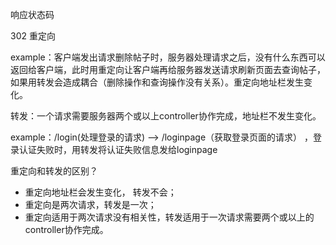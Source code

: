 响应状态码

302 重定向

example：客户端发出请求删除帖子时，服务器处理请求之后，没有什么东西可以返回给客户端，此时用重定向让客户端再给服务器发送请求刷新页面去查询帖子，如果用转发会造成耦合（删除操作和查询操作没有关系）。重定向地址栏发生变化。

转发：一个请求需要服务器两个或以上controller协作完成，地址栏不发生变化。

example：/login(处理登录的请求) --> /loginpage（获取登录页面的请求） ，登录认证失败时，用转发将认证失败信息发给loginpage

重定向和转发的区别？

- 重定向地址栏会发生变化， 转发不会；
- 重定向是两次请求，转发是一次；
- 重定向适用于两次请求没有相关性，转发适用于一次请求需要两个或以上的controller协作完成。

